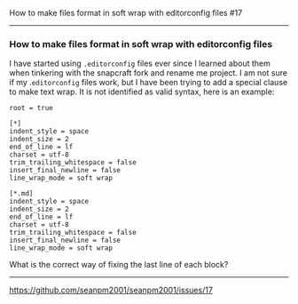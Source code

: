 How to make files format in soft wrap with editorconfig files #17

***

### How to make files format in soft wrap with editorconfig files

I have started using `.editorconfig` files ever since I learned about them when tinkering with the snapcraft fork and rename me project. I am not sure if my .`editorconfig` files work, but I have been trying to add a special clause to make text wrap. It is not identified as valid syntax, here is an example:

```editorconfig
root = true

[*]
indent_style = space
indent_size = 2
end_of_line = lf
charset = utf-8
trim_trailing_whitespace = false
insert_final_newline = false
line_wrap_mode = soft wrap

[*.md]
indent_style = space
indent_size = 2
end_of_line = lf
charset = utf-8
trim_trailing_whitespace = false
insert_final_newline = false
line_wrap_mode = soft wrap
```

What is the correct way of fixing the last line of each block?

***

https://github.com/seanpm2001/seanpm2001/issues/17

